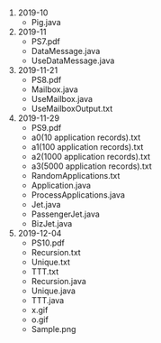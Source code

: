 #

1) 2019-10
   - Pig.java
2) 2019-11
   - PS7.pdf
   - DataMessage.java
   - UseDataMessage.java
3) 2019-11-21
   - PS8.pdf
   - Mailbox.java
   - UseMailbox.java
   - UseMailboxOutput.txt
4) 2019-11-29
   - PS9.pdf
   - a0(10 application records).txt
   - a1(100 application records).txt
   - a2(1000 application records).txt
   - a3(5000 application records).txt
   - RandomApplications.txt
   - Application.java
   - ProcessApplications.java
   - Jet.java
   - PassengerJet.java
   - BizJet.java
5) 2019-12-04
   - PS10.pdf
   - Recursion.txt
   - Unique.txt
   - TTT.txt
   - Recursion.java
   - Unique.java
   - TTT.java
   - x.gif
   - o.gif
   - Sample.png

